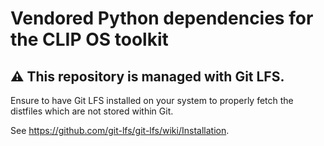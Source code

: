 Vendored Python dependencies for the CLIP OS toolkit
====================================================

:warning: This repository is managed with Git LFS.
--------------------------------------------------

Ensure to have Git LFS installed on your system to properly fetch the distfiles
which are not stored within Git.

See <https://github.com/git-lfs/git-lfs/wiki/Installation>.
